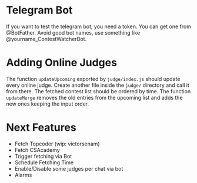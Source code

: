 # Telegram Bot
If you want to test the telegram bot, you need a token. You can get one from @BotFather. Avoid good bot names, use something like @yourname_ContestWatcherBot.

# Adding Online Judges
The function `updateUpcoming` exported by `judge/index.js` should update every online judge. Create another file inside the `judge/` directory and call it from there. The fetched contest list should be ordered by time. The function `updateMerge` removes the old entries from the upcoming list and adds the new ones keeping the input order.

# Next Features
- Fetch Topcoder (wip: victorsenam)
- Fetch CSAcademy
- Trigger fetching via Bot
- Schedule Fetching Time
- Enable/Disable some judges per chat via bot
- Alarms

